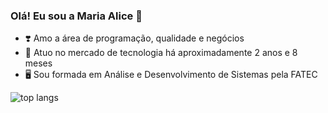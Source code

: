 ### Olá! Eu sou a Maria Alice 👋

- ❣️ Amo a área de programação, qualidade e negócios
- 💼 Atuo no mercado de tecnologia há aproximadamente 2 anos e 8 meses
- 🖥️ Sou formada em Análise e Desenvolvimento de Sistemas pela FATEC


<img alt="top langs" src="https://github-readme-stats.vercel.app/api/top-langs/?username=mariaaliceog&layout=donut-vertical&theme=radical"/>


